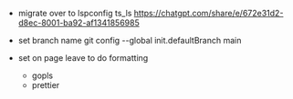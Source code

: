 - migrate over to lspconfig ts_ls
https://chatgpt.com/share/e/672e31d2-d8ec-8001-ba92-af1341856985

- set branch name 
 git config --global init.defaultBranch main


- set on page leave to do formatting
    * gopls
    * prettier

